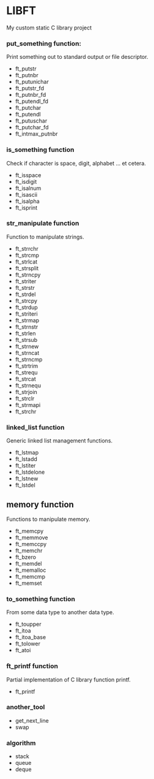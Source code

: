 # LIBFT

My custom static C library project<br>

### put_something function:
Print something out to standard output or file descriptor.
- ft_putstr
- ft_putnbr
- ft_putunichar
- ft_putstr_fd
- ft_putnbr_fd
- ft_putendl_fd
- ft_putchar
- ft_putendl
- ft_putuschar
- ft_putchar_fd
- ft_intmax_putnbr

### is_something function
Check if character is space, digit, alphabet ... et cetera.
- ft_isspace
- ft_isdigit
- ft_isalnum
- ft_isascii
- ft_isalpha
- ft_isprint

### str_manipulate function
Function to manipulate strings.
- ft_strrchr
- ft_strcmp
- ft_strlcat
- ft_strsplit
- ft_strncpy
- ft_striter
- ft_strstr
- ft_strdel
- ft_strcpy
- ft_strdup
- ft_striteri
- ft_strmap
- ft_strnstr
- ft_strlen
- ft_strsub
- ft_strnew
- ft_strncat
- ft_strncmp
- ft_strtrim
- ft_strequ
- ft_strcat
- ft_strnequ
- ft_strjoin
- ft_strclr
- ft_strmapi
- ft_strchr

### linked_list function
Generic linked list management functions.
- ft_lstmap
- ft_lstadd
- ft_lstiter
- ft_lstdelone
- ft_lstnew
- ft_lstdel

## memory function
Functions to manipulate memory.
- ft_memcpy
- ft_memmove
- ft_memccpy
- ft_memchr
- ft_bzero
- ft_memdel
- ft_memalloc
- ft_memcmp
- ft_memset

### to_something function
From some data type to another data type.
- ft_toupper
- ft_itoa
- ft_itoa_base
- ft_tolower
- ft_atoi

### ft_printf function
Partial implementation of C library function printf.
- ft_printf

### another_tool
- get_next_line
- swap

### algorithm
- stack
- queue
- deque
